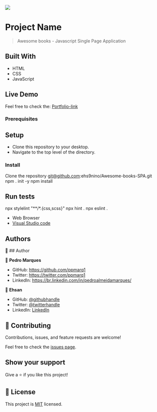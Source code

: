 ![](https://img.shields.io/badge/Microverse-blueviolet)

# Project Name

> Awesome books - Javascript Single Page Application


## Built With

- HTML
- CSS
- JavaScript

## Live Demo 

Feel free to check the: [Portfolio-link](https://ehs9nino.github.io/Awesome-books-SPA/)


### Prerequisites

## Setup
- Clone this repository to your desktop.
- Navigate to the top level of the directory.

### Install
 Clone the repository
git@github.com:ehs9nino/Awesome-books-SPA.git
npm . init -y
npm install

## Run tests
npx stylelint "**/*.{css,scss}"
npx hint .
npx eslint .

- Web Browser
- [Visual Studio code](https://code.visualstudio.com/)


## Authors

👤 ## Author

👤 **Pedro Marques**

- GitHub: https://github.com/ppmarq1
- Twitter: https://twitter.com/ppmarq1
- LinkedIn: https://br.linkedin.com/in/pedroalmeidamarques/  

👤 **Ehsan**

- GitHub: [@githubhandle](https://github.com/githubhandle)
- Twitter: [@twitterhandle](https://twitter.com/ehsan9nino)
- LinkedIn: [LinkedIn](https://www.linkedin.com/in/ehsan-qader-a230a6165/)

## 🤝 Contributing

Contributions, issues, and feature requests are welcome!

Feel free to check the [issues page](https://github.com/ehs9nino/Awesome-books-SPA/issues).

## Show your support

Give a ⭐️ if you like this project!

## 📝 License

This project is [MIT](./MIT.md) licensed.
